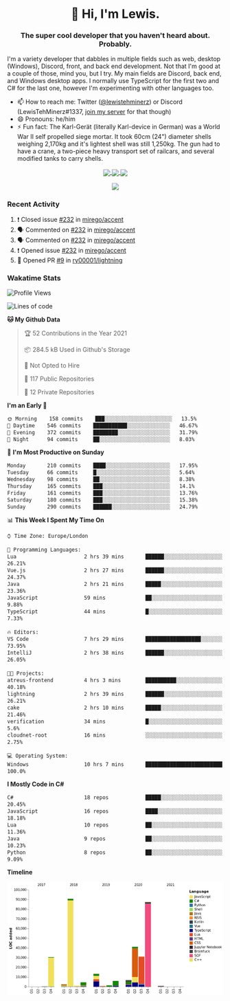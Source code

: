 <h1 align="center">👋 Hi, I'm Lewis.</h1>
<h3 align="center">The super cool developer that you haven't heard about. Probably.</h3>

I'm a variety developer that dabbles in multiple fields such as web, desktop (Windows), Discord, front, and back end development. Not that I'm good at a couple of those, mind you, but I try. My main fields are Discord, back end, and Windows desktop apps. I normally use TypeScript for the first two and C# for the last one, however I'm experimenting with other languages too.

- 📫 How to reach me: Twitter ([@lewistehminerz](https://twitter.com/lewistehminerz)) or Discord (LewisTehMinerz#1337, [join my server](https://discord.gg/XnUh7JB) for that though)
- 😄 Pronouns: he/him
- ⚡ Fun fact: The Karl-Gerät (literally Karl-device in German) was a World War II self propelled siege mortar. It took 60cm (24") diameter shells weighing 2,170kg and it's lightest shell was still 1,250kg. The gun had to have a crane, a two-piece heavy transport set of railcars, and several modified tanks to carry shells.

<p align="center">
  <a href="https://github.com/anuraghazra/github-readme-stats">
    <img align="center" src="https://github-readme-stats.vercel.app/api?username=LewisTehMinerz&count_private=true&show_icons=true&theme=gruvbox">
  </a>
  <a href="https://github.com/anuraghazra/github-readme-stats">
    <img align="center" src="https://github-readme-stats.vercel.app/api/top-langs?username=LewisTehMinerz&layout=compact&theme=gruvbox">
  </a>
  <a href="https://github.com/anuraghazra/github-readme-stats">
    <img align="center" src="https://github-readme-stats.vercel.app/api/wakatime?username=LewisTehMinerz&layout=compact&theme=gruvbox">
  </a>
</p>

<p align="center">
  <a href="https://github.com/ryo-ma/github-profile-trophy">
    <img align="center" src="https://github-profile-trophy.vercel.app/?username=ryo-ma&theme=gruvbox">
  </a>
</p>

### Recent Activity
<!--START_SECTION:activity-->
1. ❗️ Closed issue [#232](https://github.com/mirego/accent/issues/232) in [mirego/accent](https://github.com/mirego/accent)
2. 🗣 Commented on [#232](https://github.com/mirego/accent/issues/232) in [mirego/accent](https://github.com/mirego/accent)
3. 🗣 Commented on [#232](https://github.com/mirego/accent/issues/232) in [mirego/accent](https://github.com/mirego/accent)
4. ❗️ Opened issue [#232](https://github.com/mirego/accent/issues/232) in [mirego/accent](https://github.com/mirego/accent)
5. 💪 Opened PR [#9](https://github.com/ry00001/lightning/pull/9) in [ry00001/lightning](https://github.com/ry00001/lightning)
<!--END_SECTION:activity-->

### Wakatime Stats
<!--START_SECTION:waka-->
![Profile Views](http://img.shields.io/badge/Profile%20Views-20-blue)

![Lines of code](https://img.shields.io/badge/From%20Hello%20World%20I%27ve%20Written-318842%20lines%20of%20code-blue)

**🐱 My Github Data** 

> 🏆 52 Contributions in the Year 2021
 > 
> 📦 284.5 kB Used in Github's Storage 
 > 
> 🚫 Not Opted to Hire
 > 
> 📜 117 Public Repositories 
 > 
> 🔑 12 Private Repositories  
 > 
**I'm an Early 🐤** 

```text
🌞 Morning    158 commits    ███░░░░░░░░░░░░░░░░░░░░░░   13.5% 
🌆 Daytime    546 commits    ███████████░░░░░░░░░░░░░░   46.67% 
🌃 Evening    372 commits    ████████░░░░░░░░░░░░░░░░░   31.79% 
🌙 Night      94 commits     ██░░░░░░░░░░░░░░░░░░░░░░░   8.03%

```
📅 **I'm Most Productive on Sunday** 

```text
Monday       210 commits    ████░░░░░░░░░░░░░░░░░░░░░   17.95% 
Tuesday      66 commits     █░░░░░░░░░░░░░░░░░░░░░░░░   5.64% 
Wednesday    98 commits     ██░░░░░░░░░░░░░░░░░░░░░░░   8.38% 
Thursday     165 commits    ███░░░░░░░░░░░░░░░░░░░░░░   14.1% 
Friday       161 commits    ███░░░░░░░░░░░░░░░░░░░░░░   13.76% 
Saturday     180 commits    ███░░░░░░░░░░░░░░░░░░░░░░   15.38% 
Sunday       290 commits    ██████░░░░░░░░░░░░░░░░░░░   24.79%

```


📊 **This Week I Spent My Time On** 

```text
⌚︎ Time Zone: Europe/London

💬 Programming Languages: 
Lua                      2 hrs 39 mins       ██████░░░░░░░░░░░░░░░░░░░   26.21% 
Vue.js                   2 hrs 27 mins       ██████░░░░░░░░░░░░░░░░░░░   24.37% 
Java                     2 hrs 21 mins       █████░░░░░░░░░░░░░░░░░░░░   23.36% 
JavaScript               59 mins             ██░░░░░░░░░░░░░░░░░░░░░░░   9.88% 
TypeScript               44 mins             █░░░░░░░░░░░░░░░░░░░░░░░░   7.33%

🔥 Editors: 
VS Code                  7 hrs 29 mins       ██████████████████░░░░░░░   73.95% 
IntelliJ                 2 hrs 38 mins       ██████░░░░░░░░░░░░░░░░░░░   26.05%

🐱‍💻 Projects: 
atreus-frontend          4 hrs 3 mins        ██████████░░░░░░░░░░░░░░░   40.18% 
lightning                2 hrs 39 mins       ██████░░░░░░░░░░░░░░░░░░░   26.21% 
cake                     2 hrs 10 mins       █████░░░░░░░░░░░░░░░░░░░░   21.46% 
verification             34 mins             █░░░░░░░░░░░░░░░░░░░░░░░░   5.6% 
cloudnet-root            16 mins             ░░░░░░░░░░░░░░░░░░░░░░░░░   2.75%

💻 Operating System: 
Windows                  10 hrs 7 mins       █████████████████████████   100.0%

```

**I Mostly Code in C#** 

```text
C#                       18 repos            █████░░░░░░░░░░░░░░░░░░░░   20.45% 
JavaScript               16 repos            ████░░░░░░░░░░░░░░░░░░░░░   18.18% 
Lua                      10 repos            ██░░░░░░░░░░░░░░░░░░░░░░░   11.36% 
Java                     9 repos             ██░░░░░░░░░░░░░░░░░░░░░░░   10.23% 
Python                   8 repos             ██░░░░░░░░░░░░░░░░░░░░░░░   9.09%

```


**Timeline**

![Chart not found](https://raw.githubusercontent.com/LewisTehMinerz/LewisTehMinerz/master/charts/bar_graph.png) 


<!--END_SECTION:waka-->
